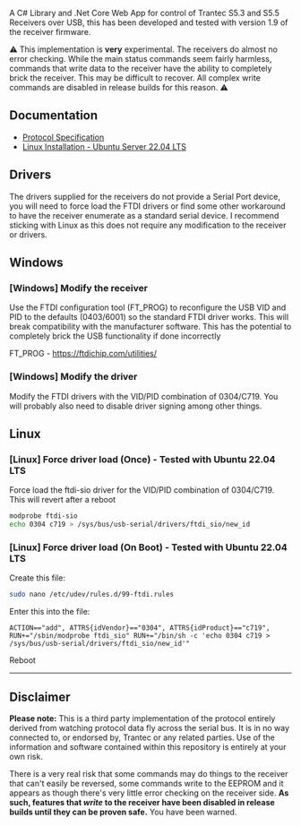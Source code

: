 A C# Library and .Net Core Web App for control of Trantec S5.3 and S5.5 Receivers over USB, this has been developed and tested with version 1.9 of the receiver firmware.

⚠️ This implementation is **very** experimental. The receivers do almost no error checking. While the main status commands seem fairly harmless, commands that write data to the receiver have the ability to completely brick the receiver. This may be difficult to recover. All complex write commands are disabled in release builds for this reason. ⚠️

## Documentation
- [Protocol Specification](./docs/protocol.md)
- [Linux Installation - Ubuntu Server 22.04 LTS](./docs/linux-install.md)


## Drivers
The drivers supplied for the receivers do not provide a Serial Port device, you will need to force load the FTDI drivers or find some other workaround to have the receiver enumerate as a standard serial device.
I recommend sticking with Linux as this does not require any modification to the receiver or drivers.

## Windows
### [Windows] Modify the receiver
Use the FTDI configuration tool (FT_PROG) to reconfigure the USB VID and PID to the defaults (0403/6001) so the standard FTDI driver works.
This will break compatibility with the manufacturer software.
This has the potential to completely brick the USB functionality if done incorrectly

FT_PROG - https://ftdichip.com/utilities/

### [Windows] Modify the driver
Modify the FTDI drivers with the VID/PID combination of 0304/C719. You will probably also need to disable driver signing among other things.

## Linux
### [Linux] Force driver load (Once) - Tested with Ubuntu 22.04 LTS
Force load the ftdi-sio driver for the VID/PID combination of 0304/C719. This will revert after a reboot
```sh
modprobe ftdi-sio
echo 0304 c719 > /sys/bus/usb-serial/drivers/ftdi_sio/new_id
```

### [Linux] Force driver load (On Boot) - Tested with Ubuntu 22.04 LTS
Create this file:
```sh
sudo nano /etc/udev/rules.d/99-ftdi.rules
```
Enter this into the file:
```
ACTION=="add", ATTRS{idVendor}=="0304", ATTRS{idProduct}=="c719", RUN+="/sbin/modprobe ftdi_sio" RUN+="/bin/sh -c 'echo 0304 c719 > /sys/bus/usb-serial/drivers/ftdi_sio/new_id'"
```
Reboot

---

## Disclaimer
**Please note:** This is a third party implementation of the protocol entirely derived from watching protocol data fly across the serial bus. It is in no way connected to, or endorsed by, Trantec or any related parties. Use of the information and software contained within this repository is entirely at your own risk.


There is a very real risk that some commands may do things to the receiver that can't easily be reversed, some commands write to the EEPROM and it appears as though there's very little error checking on the receiver side. **As such, features that _write_ to the receiver have been disabled in release builds until they can be proven safe.** You have been warned.
